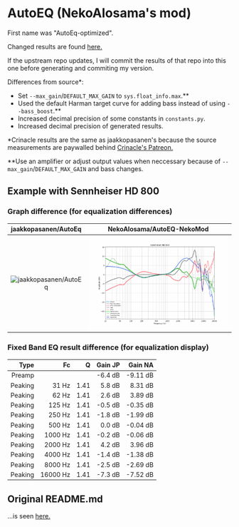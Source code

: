 # AutoEQ (NekoAlosama's mod)
First name was "AutoEq-optimized".

Changed results are found [here.](./results)

If the upstream repo updates, I will commit the results of that repo into this one before generating and commiting my version.

Differences from source\*:
- Set `--max_gain`/`DEFAULT_MAX_GAIN` to `sys.float_info.max`.\*\*
- Used the default Harman target curve for adding bass instead of using `--bass_boost`.\*\*
- Increased decimal precision of some constants in `constants.py`.
- Increased decimal precision of generated results.

\*Crinacle results are the same as jaakkopasanen's because the source measurements are paywalled behind [Crinacle's Patreon.](https://www.patreon.com/crinacle)

\*\*Use an amplifier or adjust output values when neccessary because of `--max_gain`/`DEFAULT_MAX_GAIN` and bass changes.


## Example with Sennheiser HD 800
### Graph difference (for equalization differences)
| jaakkopasanen/AutoEq | NekoAlosama/AutoEQ-NekoMod |
| :------------------: | :------------------------: |
| ![jaakkopasanen/AutoEq](https://gitcdn.link/cdn/jaakkopasanen/AutoEq/master/results/oratory1990/harman_over-ear_2018/Sennheiser%20HD%20800/Sennheiser%20HD%20800.png) | ![NekoAlosama/AutoEQ-NekoMod](./results/oratory1990/harman_over-ear_2018/Sennheiser%20HD%20800/Sennheiser%20HD%20800.png) |

### Fixed Band EQ result difference (for equalization display)

| Type    | Fc       |    Q | Gain JP | Gain NA  |
|--------:|---------:|-----:|--------:|---------:|
| Preamp  |          |      | -6.4 dB | -9.11 dB |
| Peaking | 31 Hz    | 1.41 |  5.8 dB |  8.31 dB |
| Peaking | 62 Hz    | 1.41 |  2.6 dB |  3.89 dB |
| Peaking | 125 Hz   | 1.41 | -0.5 dB | -0.35 dB |
| Peaking | 250 Hz   | 1.41 | -1.8 dB | -1.99 dB |
| Peaking | 500 Hz   | 1.41 |  0.0 dB | -0.04 dB |
| Peaking | 1000 Hz  | 1.41 | -0.2 dB | -0.06 dB |
| Peaking | 2000 Hz  | 1.41 |  4.2 dB |  3.96 dB |
| Peaking | 4000 Hz  | 1.41 | -1.4 dB | -1.38 dB |
| Peaking | 8000 Hz  | 1.41 | -2.5 dB | -2.69 dB |
| Peaking | 16000 Hz | 1.41 | -7.3 dB | -7.52 dB |

## Original README.md
...is seen [here.](https://github.com/jaakkopasanen/AutoEq/blob/master/README.md)
